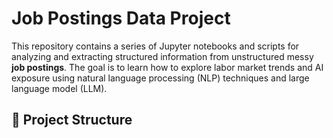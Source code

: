 # Job Postings Data Project

This repository contains a series of Jupyter notebooks and scripts for analyzing and extracting structured information from unstructured messy **job postings**. The goal is to learn how to explore labor market trends and AI exposure using natural language processing (NLP) techniques and large language model (LLM).

## 📁 Project Structure
